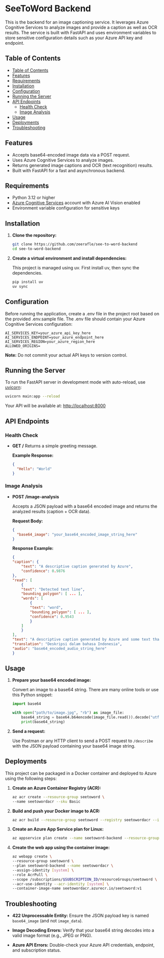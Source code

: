 # SeeToWord Backend

This is the backend for an image captioning service. It leverages Azure Cognitive Services to analyze images and provide a caption as well as OCR results. The service is built with FastAPI and uses environment variables to store sensitive configuration details such as your Azure API key and endpoint.

## Table of Contents

- [Table of Contents](#table-of-contents)
- [Features](#features)
- [Requirements](#requirements)
- [Installation](#installation)
- [Configuration](#configuration)
- [Running the Server](#running-the-server)
- [API Endpoints](#api-endpoints)
  - [Health Check](#health-check)
  - [Image Analysis](#image-analysis)
- [Usage](#usage)
- [Deployments](#deployments)
- [Troubleshooting](#troubleshooting)

## Features

- Accepts base64-encoded image data via a POST request.
- Uses Azure Cognitive Services to analyze images.
- Returns generated image captions and OCR (text recognition) results.
- Built with FastAPI for a fast and asynchronous backend.

## Requirements

- Python 3.12 or higher
- [Azure Cognitive Services](https://azure.microsoft.com/services/cognitive-services/) account with Azure AI Vision enabled
- Environment variable configuration for sensitive keys

## Installation

1. **Clone the repository:**

   ```bash
   git clone https://github.com/zeerafle/see-to-word-backend
   cd see-to-word-backend
   ```

2. **Create a virtual environment and install dependencies:**

   This project is managed using uv. First install uv, then sync the dependencies.

   ```bash
   pip install uv
   uv sync
   ```

## Configuration

Before running the application, create a .env file in the project root based on the provided .env.sample file. The .env file should contain your Azure Cognitive Services configuration:

```env
AI_SERVICES_KEY=your_azure_api_key_here
AI_SERVICES_ENDPOINT=your_azure_endpoint_here
AI_SERVICES_REGION=your_azure_region_here
ALLOWED_ORIGINS=
```

**Note:** Do not commit your actual API keys to version control.

## Running the Server

To run the FastAPI server in development mode with auto-reload, use [uvicorn](https://www.uvicorn.org/):

```bash
uvicorn main:app --reload
```

Your API will be available at: [http://localhost:8000](http://localhost:8000)

## API Endpoints

### Health Check

- **GET /**
  Returns a simple greeting message.

  **Example Response:**

  ```json
  {
    "Hello": "World"
  }
  ```

### Image Analysis

- **POST /image-analysis**

  Accepts a JSON payload with a base64 encoded image and returns the analyzed results (caption + OCR data).

  **Request Body:**

  ```json
  {
    "base64_image": "your_base64_encoded_image_string_here"
  }
  ```

  **Response Example:**

  ```json
  {
  "caption": {
      "text": "A descriptive caption generated by Azure",
      "confidence": 0.9876
  },
  "read": [
      {
      "text": "Detected text line",
      "bounding_polygon": [ ... ],
      "words": [
          {
          "text": "word",
          "bounding_polygon": [ ... ],
          "confidence": 0.9543
          }
      ]
      }
  ],
  "text": "A descriptive caption generated by Azure and some text that says \"high_confidence_OCR_words\"",
  "translation": "Deskripsi dalam bahasa Indonesia",
  "audio": "base64_encoded_audio_string_here"
  }
  ```

## Usage

1. **Prepare your base64 encoded image:**

   Convert an image to a base64 string. There are many online tools or use this Python snippet:

   ```python
   import base64

   with open("path/to/image.jpg", "rb") as image_file:
       base64_string = base64.b64encode(image_file.read()).decode("utf-8")
       print(base64_string)
   ```

2. **Send a request:**

   Use Postman or any HTTP client to send a POST request to `/describe` with the JSON payload containing your base64 image string.


## Deployments

This project can be packaged in a Docker container and deployed to Azure using the following steps:

1. **Create an Azure Container Registry (ACR):**

   ```bash
   az acr create --resource-group seetoword \
   --name seetowordacr --sku Basic
   ```

2. **Build and push your Docker image to ACR:**

   ```bash
   az acr build --resource-group seetoword --registry seetowordacr --image seetoword:v1 .
   ```

3. **Create an Azure App Service plan for Linux:**

   ```bash
   az appservice plan create --name seetoword-backend --resource-group seetoword --sku B1 --is-linux
   ```

4. **Create the web app using the container image:**

   ```bash
   az webapp create \
   --resource-group seetoword \
   --plan seetoword-backend --name seetowordacr \
   --assign-identity [system] \
   --role AcrPull \
   --scope /subscriptions/$SUBSCRIPTION_ID/resourceGroups/seetoword \
   --acr-use-identity --acr-identity [system] \
   --container-image-name seetowordacr.azurecr.io/seetoword:v1
   ```

## Troubleshooting

- **422 Unprocessable Entity:**
  Ensure the JSON payload key is named `base64_image` (and not `image_data`).

- **Image Decoding Errors:**
  Verify that your base64 string decodes into a valid image format (e.g., JPEG or PNG).

- **Azure API Errors:**
  Double-check your Azure API credentials, endpoint, and subscription status.
